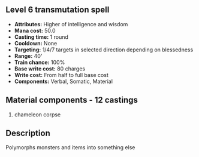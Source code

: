 ## Level 6 transmutation spell

- **Attributes:** Higher of intelligence and wisdom
- **Mana cost:** 50.0
- **Casting time:** 1 round
- **Cooldown:** None
- **Targeting:** 1/4/7 targets in selected direction depending on blessedness
- **Range:** 40'
- **Train chance:** 100%
- **Base write cost:** 80 charges
- **Write cost:** From half to full base cost
- **Components:** Verbal, Somatic, Material

## Material components - 12 castings

1. chameleon corpse

## Description

Polymorphs monsters and items into something else
